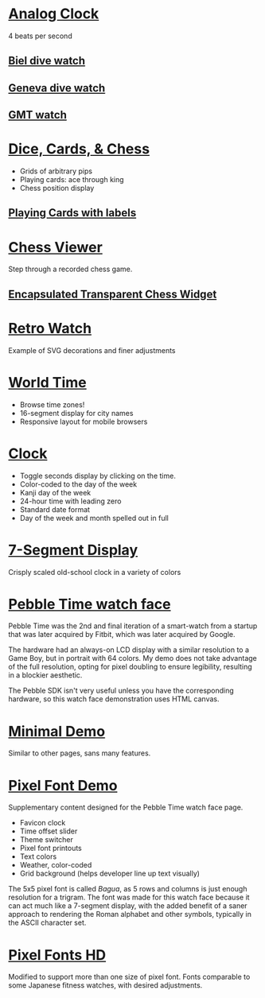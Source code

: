 # [Analog Clock](https://vezquex.github.io/clock/analog.html)
4 beats per second
## [Biel dive watch](https://vezquex.github.io/clock/biel.html)
## [Geneva dive watch](https://vezquex.github.io/clock/geneva.html)
## [GMT watch](https://vezquex.github.io/clock/gmt.html)

# [Dice, Cards, & Chess](https://vezquex.github.io/clock/dice.html)
- Grids of arbitrary pips
- Playing cards: ace through king
- Chess position display
## [Playing Cards with labels](https://vezquex.github.io/clock/card.html)

# [Chess Viewer](https://vezquex.github.io/clock/chess/)
Step through a recorded chess game.
## [Encapsulated Transparent Chess Widget](https://vezquex.github.io/clock/chess/widget.html)

# [Retro Watch](https://vezquex.github.io/clock/retro-168.html)
Example of SVG decorations and finer adjustments

# [World Time](https://vezquex.github.io/clock/world.html)
- Browse time zones!
- 16-segment display for city names
- Responsive layout for mobile browsers

# [Clock](https://vezquex.github.io/clock)
- Toggle seconds display by clicking on the time.
- Color-coded to the day of the week
- Kanji day of the week
- 24-hour time with leading zero
- Standard date format
- Day of the week and month spelled out in full

# [7-Segment Display](https://vezquex.github.io/clock/segment.html)
Crisply scaled old-school clock in a variety of colors

# [Pebble Time watch face](https://vezquex.github.io/clock/watch-canvas.html)

Pebble Time was the 2nd and final iteration of a smart-watch from a startup that was later acquired by Fitbit, which was later acquired by Google.

The hardware had an always-on LCD display with a similar resolution to a Game Boy, but in portrait with 64 colors. My demo does not take advantage of the full resolution, opting for pixel doubling to ensure legibility, resulting in a blockier aesthetic.

The Pebble SDK isn't very useful unless you have the corresponding hardware, so this watch face demonstration uses HTML canvas.

# [Minimal Demo](https://vezquex.github.io/clock/minimal.html)
Similar to other pages, sans many features.

# [Pixel Font Demo](https://vezquex.github.io/clock/demo.html)

Supplementary content designed for the Pebble Time watch face page.

- Favicon clock
- Time offset slider
- Theme switcher
- Pixel font printouts
- Text colors
- Weather, color-coded
- Grid background (helps developer line up text visually)

The 5x5 pixel font is called _Bagua_, as 5 rows and columns is just enough resolution for a trigram. The font was made for this watch face because it can act much like a 7-segment display, with the added benefit of a saner approach to rendering the Roman alphabet and other symbols, typically in the ASCII character set.

# [Pixel Fonts HD](https://vezquex.github.io/clock/mip.html)
Modified to support more than one size of pixel font. Fonts comparable to some Japanese fitness watches, with desired adjustments.
